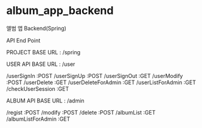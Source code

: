 # album_app_backend
앨범 앱 Backend(Spring)

API End Point

PROJECT BASE URL : /spring

USER API
BASE URL : /user

/userSignIn :POST
/userSignUp :POST
/userSignOut :GET
/userModify :POST
/userDelete :GET
/userDeleteForAdmin :GET
/userListForAdmin :GET
/checkUserSession :GET

ALBUM API
BASE URL : /admin

/regist :POST
/modify :POST
/delete :POST
/albumList :GET
/albumListForAdmin :GET
